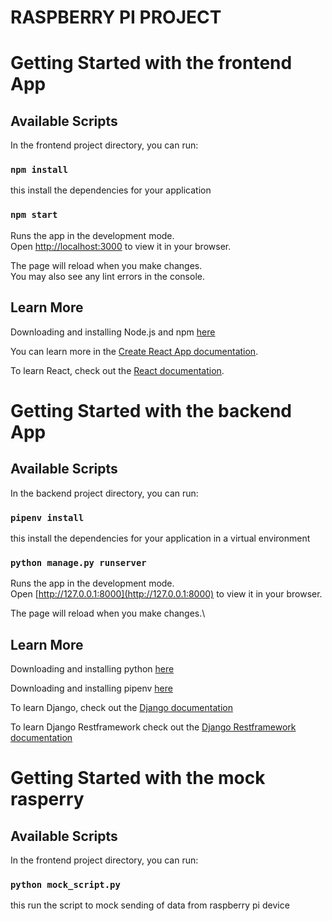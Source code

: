 # RASPBERRY PI PROJECT
# Getting Started with the frontend App

## Available Scripts

In the frontend project directory, you can run:

### `npm install`

this install the dependencies for your application 
### `npm start`

Runs the app in the development mode.\
Open [http://localhost:3000](http://localhost:3000) to view it in your browser.

The page will reload when you make changes.\
You may also see any lint errors in the console.


## Learn More

Downloading and installing Node.js and npm [here](https://docs.npmjs.com/downloading-and-installing-node-js-and-npm)

You can learn more in the [Create React App documentation](https://facebook.github.io/create-react-app/docs/getting-started).

To learn React, check out the [React documentation](https://reactjs.org/).

# Getting Started with the backend App

## Available Scripts

In the backend project directory, you can run:

### `pipenv install`

this install the dependencies for your application in a virtual environment
### `python manage.py runserver`

Runs the app in the development mode.\
Open [http://127.0.0.1:8000](http://127.0.0.1:8000) to view it in your browser.

The page will reload when you make changes.\


## Learn More

Downloading and installing python [here](https://www.python.org/downloads/)

Downloading and installing pipenv [here](https://pypi.org/project/pipenv/)

To learn Django, check out the [Django documentation](https://www.djangoproject.com/start/)

To learn Django Restframework check out the [Django Restframework documentation](https://www.django-rest-framework.org/)

# Getting Started with the mock rasperry 

## Available Scripts

In the frontend project directory, you can run:

### `python mock_script.py`

this run the script to mock sending of data from raspberry pi device